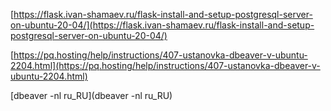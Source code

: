 [https://flask.ivan-shamaev.ru/flask-install-and-setup-postgresql-server-on-ubuntu-20-04/](https://flask.ivan-shamaev.ru/flask-install-and-setup-postgresql-server-on-ubuntu-20-04/)


[https://pq.hosting/help/instructions/407-ustanovka-dbeaver-v-ubuntu-2204.html](https://pq.hosting/help/instructions/407-ustanovka-dbeaver-v-ubuntu-2204.html)


[dbeaver -nl ru_RU](dbeaver -nl ru_RU)